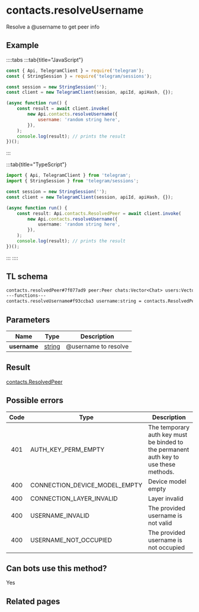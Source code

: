 # contacts.resolveUsername

Resolve a @username to get peer info

## Example

::::tabs
:::tab{title="JavaScript"}

```js
const { Api, TelegramClient } = require('telegram');
const { StringSession } = require('telegram/sessions');

const session = new StringSession('');
const client = new TelegramClient(session, apiId, apiHash, {});

(async function run() {
    const result = await client.invoke(
        new Api.contacts.resolveUsername({
            username: 'random string here',
        }),
    );
    console.log(result); // prints the result
})();
```

:::

:::tab{title="TypeScript"}

```ts
import { Api, TelegramClient } from 'telegram';
import { StringSession } from 'telegram/sessions';

const session = new StringSession('');
const client = new TelegramClient(session, apiId, apiHash, {});

(async function run() {
    const result: Api.contacts.ResolvedPeer = await client.invoke(
        new Api.contacts.resolveUsername({
            username: 'random string here',
        }),
    );
    console.log(result); // prints the result
})();
```

:::
::::

## TL schema

```txt
contacts.resolvedPeer#7f077ad9 peer:Peer chats:Vector<Chat> users:Vector<User> = contacts.ResolvedPeer;
---functions---
contacts.resolveUsername#f93ccba3 username:string = contacts.ResolvedPeer;
```

## Parameters

|     Name     | Type                                            | Description          |
| :----------: | ----------------------------------------------- | -------------------- |
| **username** | [string](https://core.telegram.org/type/string) | @username to resolve |

## Result

[contacts.ResolvedPeer](https://core.telegram.org/type/contacts.ResolvedPeer)

## Possible errors

| Code | Type                          | Description                                                                           |
| :--: | ----------------------------- | ------------------------------------------------------------------------------------- |
| 401  | AUTH_KEY_PERM_EMPTY           | The temporary auth key must be binded to the permanent auth key to use these methods. |
| 400  | CONNECTION_DEVICE_MODEL_EMPTY | Device model empty                                                                    |
| 400  | CONNECTION_LAYER_INVALID      | Layer invalid                                                                         |
| 400  | USERNAME_INVALID              | The provided username is not valid                                                    |
| 400  | USERNAME_NOT_OCCUPIED         | The provided username is not occupied                                                 |

## Can bots use this method?

Yes

## Related pages
